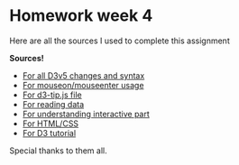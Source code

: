 # Homework week 4
Here are all the sources I used to complete this assignment

<strong>Sources!</strong>
* [For all D3v5 changes and syntax](https://github.com/d3/d3/blob/master/CHANGES.md)
* [For mouseon/mouseenter usage](https://bl.ocks.org/mbostock/5247027)
* [For d3-tip.js file](https://bl.ocks.org/bytesbysophie/0311395c1e082f98e67efaf2c7f9555b)
* [For reading data](http://learnjsdata.com/read_data.html)
* [For understanding interactive part](http://bl.ocks.org/Caged/6476579)
* [For HTML/CSS](http://w3school.nl)
* [For D3 tutorial](https://alignedleft.com/tutorials/d3)

Special thanks to them all.
